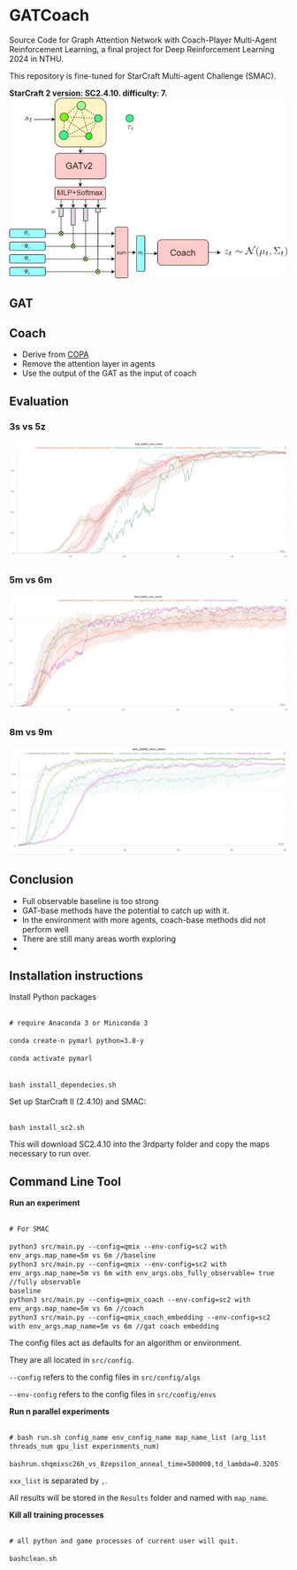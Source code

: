 # GATCoach

Source Code for Graph Attention Network with Coach-Player Multi-Agent Reinforcement Learning, a final project for Deep Reinforcement Learning 2024 in NTHU.

This repository is fine-tuned for StarCraft Multi-agent Challenge (SMAC).

**StarCraft 2 version: SC2.4.10. difficulty: 7.**
![alt text](image.png)

## GAT 

## Coach
* Derive from [COPA](https://github.com/Cranial-XIX/marl-copa)
* Remove the attention layer in agents
* Use the output of the GAT as the input of coach

## Evaluation

### 3s vs 5z
![alt text](img1/image-2.png)
### 5m vs 6m
![alt text](img1/image.png)
### 8m vs 9m
![alt text](img1/image-1.png)


## Conclusion
* Full observable baseline is too strong​
* GAT-base methods have the potential to catch up with it.​
* In the environment with more agents, coach-base methods did not perform well​
* There are still many areas worth exploring
* 
## Installation instructions
Install Python packages

```shell

# require Anaconda 3 or Miniconda 3

conda create-n pymarl python=3.8-y

conda activate pymarl


bash install_dependecies.sh

```

Set up StarCraft II (2.4.10) and SMAC:

```shell

bash install_sc2.sh

```

This will download SC2.4.10 into the 3rdparty folder and copy the maps necessary to run over.

## Command Line Tool

**Run an experiment**

```shell

# For SMAC

python3 src/main.py --config=qmix --env-config=sc2 with env_args.map_name=5m vs 6m //baseline
python3 src/main.py --config=qmix --env-config=sc2 with env_args.map_name=5m vs 6m with env_args.obs_fully_observable= true //fully observable 
baseline
python3 src/main.py --config=qmix_coach --env-config=sc2 with env_args.map_name=5m vs 6m //coach
python3 src/main.py --config=qmix_coach_embedding --env-config=sc2 with env_args.map_name=5m vs 6m //gat coach embedding

```

The config files act as defaults for an algorithm or environment.

They are all located in `src/config`.

`--config` refers to the config files in `src/config/algs`

`--env-config` refers to the config files in `src/config/envs`

**Run n parallel experiments**

```shell

# bash run.sh config_name env_config_name map_name_list (arg_list threads_num gpu_list experinments_num)

bashrun.shqmixsc26h_vs_8zepsilon_anneal_time=500000,td_lambda=0.3205

```

`xxx_list` is separated by `,`.

All results will be stored in the `Results` folder and named with `map_name`.

**Kill all training processes**

```shell

# all python and game processes of current user will quit.

bashclean.sh

```

```

```
